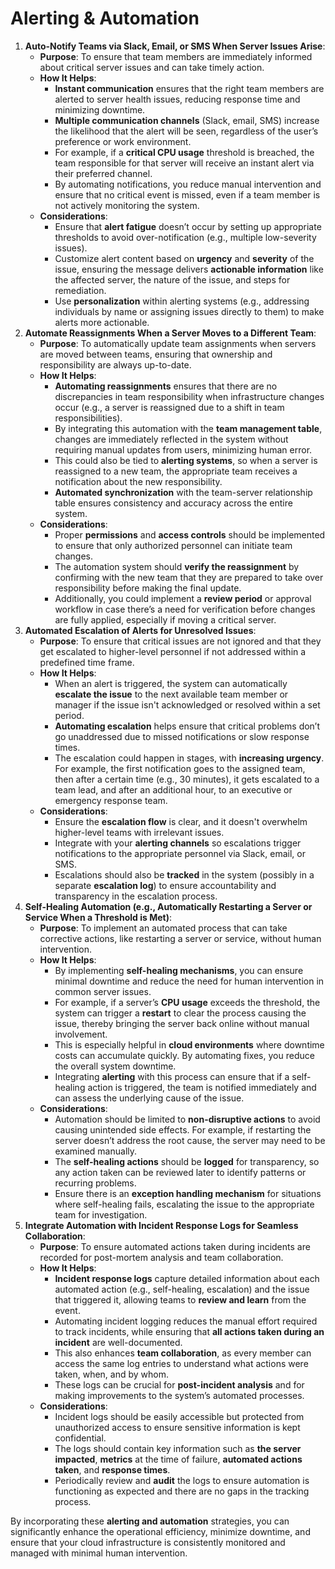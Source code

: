 # Alerting & Automation

1. **Auto-Notify Teams via Slack, Email, or SMS When Server Issues Arise**:
    - **Purpose**: To ensure that team members are immediately informed about critical server issues and can take timely action.
    - **How It Helps**:
        - **Instant communication** ensures that the right team members are alerted to server health issues, reducing response time and minimizing downtime.
        - **Multiple communication channels** (Slack, email, SMS) increase the likelihood that the alert will be seen, regardless of the user’s preference or work environment.
        - For example, if a **critical CPU usage** threshold is breached, the team responsible for that server will receive an instant alert via their preferred channel.
        - By automating notifications, you reduce manual intervention and ensure that no critical event is missed, even if a team member is not actively monitoring the system.
    - **Considerations**:
        - Ensure that **alert fatigue** doesn’t occur by setting up appropriate thresholds to avoid over-notification (e.g., multiple low-severity issues).
        - Customize alert content based on **urgency** and **severity** of the issue, ensuring the message delivers **actionable information** like the affected server, the nature of the issue, and steps for remediation.
        - Use **personalization** within alerting systems (e.g., addressing individuals by name or assigning issues directly to them) to make alerts more actionable.
2. **Automate Reassignments When a Server Moves to a Different Team**:
    - **Purpose**: To automatically update team assignments when servers are moved between teams, ensuring that ownership and responsibility are always up-to-date.
    - **How It Helps**:
        - **Automating reassignments** ensures that there are no discrepancies in team responsibility when infrastructure changes occur (e.g., a server is reassigned due to a shift in team responsibilities).
        - By integrating this automation with the **team management table**, changes are immediately reflected in the system without requiring manual updates from users, minimizing human error.
        - This could also be tied to **alerting systems**, so when a server is reassigned to a new team, the appropriate team receives a notification about the new responsibility.
        - **Automated synchronization** with the team-server relationship table ensures consistency and accuracy across the entire system.
    - **Considerations**:
        - Proper **permissions** and **access controls** should be implemented to ensure that only authorized personnel can initiate team changes.
        - The automation system should **verify the reassignment** by confirming with the new team that they are prepared to take over responsibility before making the final update.
        - Additionally, you could implement a **review period** or approval workflow in case there’s a need for verification before changes are fully applied, especially if moving a critical server.
3. **Automated Escalation of Alerts for Unresolved Issues**:
    - **Purpose**: To ensure that critical issues are not ignored and that they get escalated to higher-level personnel if not addressed within a predefined time frame.
    - **How It Helps**:
        - When an alert is triggered, the system can automatically **escalate the issue** to the next available team member or manager if the issue isn't acknowledged or resolved within a set period.
        - **Automating escalation** helps ensure that critical problems don’t go unaddressed due to missed notifications or slow response times.
        - The escalation could happen in stages, with **increasing urgency**. For example, the first notification goes to the assigned team, then after a certain time (e.g., 30 minutes), it gets escalated to a team lead, and after an additional hour, to an executive or emergency response team.
    - **Considerations**:
        - Ensure the **escalation flow** is clear, and it doesn't overwhelm higher-level teams with irrelevant issues.
        - Integrate with your **alerting channels** so escalations trigger notifications to the appropriate personnel via Slack, email, or SMS.
        - Escalations should also be **tracked** in the system (possibly in a separate **escalation log**) to ensure accountability and transparency in the escalation process.
4. **Self-Healing Automation (e.g., Automatically Restarting a Server or Service When a Threshold is Met)**:
    - **Purpose**: To implement an automated process that can take corrective actions, like restarting a server or service, without human intervention.
    - **How It Helps**:
        - By implementing **self-healing mechanisms**, you can ensure minimal downtime and reduce the need for human intervention in common server issues.
        - For example, if a server’s **CPU usage** exceeds the threshold, the system can trigger a **restart** to clear the process causing the issue, thereby bringing the server back online without manual involvement.
        - This is especially helpful in **cloud environments** where downtime costs can accumulate quickly. By automating fixes, you reduce the overall system downtime.
        - Integrating **alerting** with this process can ensure that if a self-healing action is triggered, the team is notified immediately and can assess the underlying cause of the issue.
    - **Considerations**:
        - Automation should be limited to **non-disruptive actions** to avoid causing unintended side effects. For example, if restarting the server doesn’t address the root cause, the server may need to be examined manually.
        - The **self-healing actions** should be **logged** for transparency, so any action taken can be reviewed later to identify patterns or recurring problems.
        - Ensure there is an **exception handling mechanism** for situations where self-healing fails, escalating the issue to the appropriate team for investigation.
5. **Integrate Automation with Incident Response Logs for Seamless Collaboration**:
    - **Purpose**: To ensure automated actions taken during incidents are recorded for post-mortem analysis and team collaboration.
    - **How It Helps**:
        - **Incident response logs** capture detailed information about each automated action (e.g., self-healing, escalation) and the issue that triggered it, allowing teams to **review and learn** from the event.
        - Automating incident logging reduces the manual effort required to track incidents, while ensuring that **all actions taken during an incident** are well-documented.
        - This also enhances **team collaboration**, as every member can access the same log entries to understand what actions were taken, when, and by whom.
        - These logs can be crucial for **post-incident analysis** and for making improvements to the system’s automated processes.
    - **Considerations**:
        - Incident logs should be easily accessible but protected from unauthorized access to ensure sensitive information is kept confidential.
        - The logs should contain key information such as **the server impacted**, **metrics** at the time of failure, **automated actions taken**, and **response times**.
        - Periodically review and **audit** the logs to ensure automation is functioning as expected and there are no gaps in the tracking process.

By incorporating these **alerting and automation** strategies, you can significantly enhance the operational efficiency, minimize downtime, and ensure that your cloud infrastructure is consistently monitored and managed with minimal human intervention.
